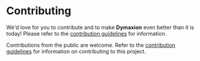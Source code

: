 # Contributing

We'd love for you to contribute and to make **Dymaxion** even better than it is today!
Please refer to the [contribution guidelines](.github/CONTRIBUTING.md) for information.



Contributions from the public are welcome. Refer to the [contribution guidelines](CONTRIBUTING.md) for information on contributing to this project.